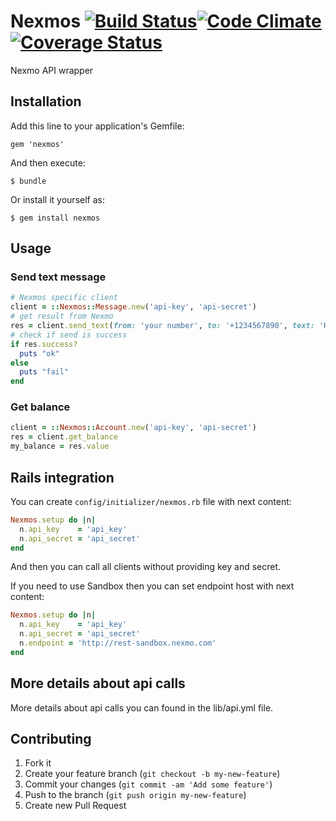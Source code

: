 # Nexmos [![Build Status](https://travis-ci.org/dotpromo/nexmos.png)](https://travis-ci.org/dotpromo/nexmos)[![Code Climate](https://codeclimate.com/github/dotpromo/nexmos.png)](https://codeclimate.com/github/dotpromo/nexmos)[![Coverage Status](https://coveralls.io/repos/dotpromo/nexmos/badge.png?branch=master)](https://coveralls.io/r/dotpromo/nexmos)

Nexmo API wrapper

## Installation

Add this line to your application's Gemfile:

    gem 'nexmos'

And then execute:

    $ bundle

Or install it yourself as:

    $ gem install nexmos

## Usage

### Send text message

```ruby
# Nexmos specific client
client = ::Nexmos::Message.new('api-key', 'api-secret')
# get result from Nexmo
res = client.send_text(from: 'your number', to: '+1234567890', text: 'Hello world!')
# check if send is success
if res.success?
  puts "ok"
else
  puts "fail"
end
```

### Get balance

```ruby
client = ::Nexmos::Account.new('api-key', 'api-secret')
res = client.get_balance
my_balance = res.value
```

## Rails integration

You can create `config/initializer/nexmos.rb` file with next content:

```ruby
Nexmos.setup do |n|
  n.api_key    = 'api_key'
  n.api_secret = 'api_secret'
end
```

And then you can call all clients without providing key and secret.

If you need to use Sandbox then you can set endpoint host with next content:

```ruby
Nexmos.setup do |n|
  n.api_key    = 'api_key'
  n.api_secret = 'api_secret'
  n.endpoint = 'http://rest-sandbox.nexmo.com'
end
```

## More details about api calls

More details about api calls you can found in the lib/api.yml file.

## Contributing

1. Fork it
2. Create your feature branch (`git checkout -b my-new-feature`)
3. Commit your changes (`git commit -am 'Add some feature'`)
4. Push to the branch (`git push origin my-new-feature`)
5. Create new Pull Request
